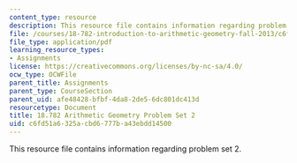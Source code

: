 ```yaml
---
content_type: resource
description: This resource file contains information regarding problem set 2.
file: /courses/18-782-introduction-to-arithmetic-geometry-fall-2013/c6fd51a6325acbd6777ba43ebdd14500_MIT18_782F13_pset2.pdf
file_type: application/pdf
learning_resource_types:
- Assignments
license: https://creativecommons.org/licenses/by-nc-sa/4.0/
ocw_type: OCWFile
parent_title: Assignments
parent_type: CourseSection
parent_uid: afe48428-bfbf-4da8-2de5-6dc801dc413d
resourcetype: Document
title: 18.782 Arithmetic Geometry Problem Set 2
uid: c6fd51a6-325a-cbd6-777b-a43ebdd14500
---
```

This resource file contains information regarding problem set 2.
